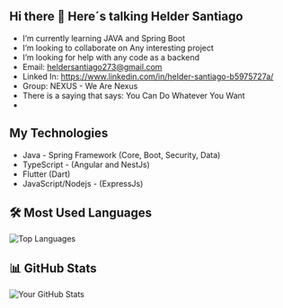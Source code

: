 ## Hi there 👋 Here´s talking Helder Santiago

- I’m currently learning JAVA and Spring Boot
- I’m looking to collaborate on Any interesting project
- I’m looking for help with any code as a backend
- Email: heldersantiago273@gmail.com
- Linked In: https://www.linkedin.com/in/helder-santiago-b5975727a/
- Group: NEXUS - We Are Nexus
- There is a saying that says: You Can Do Whatever You Want
- 
## My Technologies
- Java - Spring Framework (Core, Boot, Security, Data)
- TypeScript - (Angular and NestJs)
- Flutter (Dart)
- JavaScript/Nodejs - (ExpressJs)

## 🛠️ Most Used Languages
![Top Languages](https://github-readme-stats.vercel.app/api/top-langs/?username=heldersantiago&layout=compact&theme=radical)
 
## 📊 GitHub Stats
![Your GitHub Stats](https://github-readme-stats.vercel.app/api?username=heldersantiago&show_icons=true&theme=radical)



